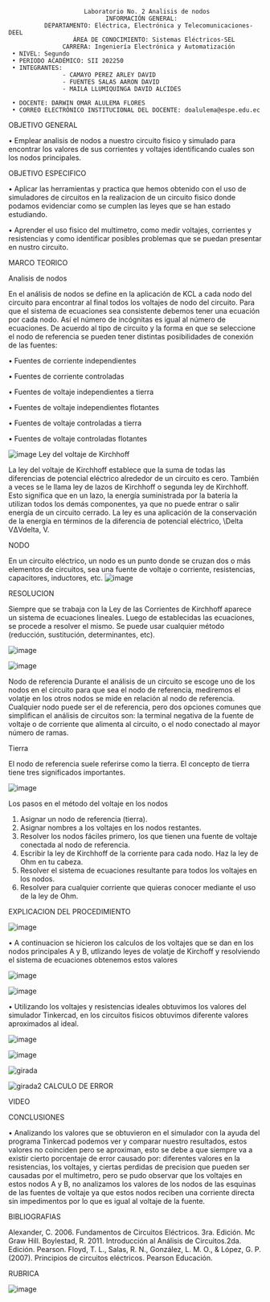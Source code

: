                          Laboratorio No. 2 Analisis de nodos
                               INFORMACIÓN GENERAL:
              DEPARTAMENTO: Eléctrica, Electrónica y Telecomunicaciones-DEEL
                      ÁREA DE CONOCIMIENTO: Sistemas Eléctricos-SEL
                   CARRERA: Ingeniería Electrónica y Automatización
     • NIVEL: Segundo
     • PERIODO ACADÉMICO: SII 202250
     • INTEGRANTES:
                   - CAMAYO PEREZ ARLEY DAVID
                   - FUENTES SALAS AARON DAVID
                   - MAILA LLUMIQUINGA DAVID ALCIDES
                   
     • DOCENTE: DARWIN OMAR ALULEMA FLORES
     • CORREO ELECTRÓNICO INSTITUCIONAL DEL DOCENTE: doalulema@espe.edu.ec
     
 OBJETIVO GENERAL

 • Emplear analisis de nodos a nuestro circuito fisico y simulado para encontrar los valores de sus corrientes y voltajes
   identificando cuales son los nodos principales.

OBJETIVO ESPECIFICO

 • Aplicar las herramientas y practica que hemos obtenido con el uso de simuladores de circuitos en la realizacion de un circuito fisico donde podamos evidenciar como      se cumplen las leyes que se han estado estudiando.
 
 • Aprender el uso fisico del multimetro, como medir voltajes, corrientes y resistencias y como identificar posibles problemas que se puedan presentar en nustro            circuito.
 
 MARCO TEORICO
 
Analisis de nodos
 
En el análisis de nodos se define en la aplicación de KCL a cada nodo del circuito
para encontrar al final todos los voltajes de nodo del circuito. Para que el sistema
de ecuaciones sea consistente debemos tener una ecuación por cada nodo. Así el
número de incógnitas es igual al número de ecuaciones.
De acuerdo al tipo de circuito y la forma en que se seleccione el nodo de referencia
se pueden tener distintas posibilidades de conexión de las fuentes:

• Fuentes de corriente independientes

• Fuentes de corriente controladas

• Fuentes de voltaje independientes a tierra

• Fuentes de voltaje independientes flotantes

• Fuentes de voltaje controladas a tierra

• Fuentes de voltaje controladas flotantes 

![image](https://user-images.githubusercontent.com/105386939/172763703-07757aa2-ec6a-4c6b-968c-5ca008e97e96.png)
Ley del voltaje de Kirchhoff

La ley del voltaje de Kirchhoff establece que la suma de todas las diferencias de potencial eléctrico alrededor de un circuito es cero. También a veces se le llama ley de lazos de Kirchhoff o segunda ley de Kirchhoff. Esto significa que en un lazo, la energía suministrada por la batería la utilizan todos los demás componentes, ya que no puede entrar o salir energía de un circuito cerrado. La ley es una aplicación de la conservación de la energía en términos de la diferencia de potencial eléctrico, \Delta VΔVdelta, V.

NODO

En un circuito eléctrico, un nodo es un punto donde se cruzan dos o más elementos de circuitos, sea una fuente de voltaje o corriente, resistencias, capacitores, inductores, etc.
![image](https://user-images.githubusercontent.com/105386939/172764495-c7b282bf-8fe7-4e1c-a177-1d2df830b6c4.png)

RESOLUCION

Siempre que se trabaja con la Ley de las Corrientes de Kirchhoff aparece un sistema de ecuaciones lineales. Luego de establecidas las ecuaciones, se procede a resolver el mismo. Se puede usar cualquier método (reducción, sustitución, determinantes, etc).

![image](https://user-images.githubusercontent.com/105386939/172764860-1a7d0bb9-fa30-44a8-b1e0-8f8ca1715a4d.png)

![image](https://user-images.githubusercontent.com/105386939/172764822-fc86181c-a510-4619-8733-6460d1dba57e.png)

Nodo de referencia 
Durante el análisis de un circuito se escoge uno de los nodos en el circuito para que sea el nodo de referencia, mediremos el volatje en los otros nodos se mide en relación al nodo de referencia. Cualquier nodo puede ser el de referencia, pero dos opciones comunes que simplifican el análisis de circuitos son:
la terminal negativa de la fuente de voltaje o de corriente que alimenta al circuito, o
el nodo conectado al mayor número de ramas.

Tierra 

El nodo de referencia suele referirse como la tierra. El concepto de tierra tiene tres significados importantes.

![image](https://user-images.githubusercontent.com/105386939/172767233-6f9087a1-9fba-4910-8178-116cce01a3bf.png)

Los pasos en el método del voltaje en los nodos

1) Asignar un nodo de referencia (tierra).
2) Asignar nombres a los voltajes en los nodos restantes.
3) Resolver los nodos fáciles primero, los que tienen una fuente de voltaje conectada al nodo de referencia.
4) Escribir la ley de Kirchhoff de la corriente para cada nodo. Haz la ley de Ohm en tu cabeza.
5) Resolver el sistema de ecuaciones resultante para todos los voltajes en los nodos.
6) Resolver para cualquier corriente que quieras conocer mediante el uso de la ley de Ohm.

EXPLICACION DEL PROCEDIMIENTO

![image](https://user-images.githubusercontent.com/105386939/172768676-fb5d7f5f-91f7-450c-917b-d8e5730a0772.png)

• A continuacion se hicieron los calculos de los voltajes que se dan en los nodos principales A y B, utlizando leyes de volatje de Kirchoff y resolviendo el sistema de ecuaciones obtenemos estos valores

![image](https://user-images.githubusercontent.com/105386939/172768734-b2fa5abd-04cd-4232-8c00-80ac6842acea.png)

![image](https://user-images.githubusercontent.com/105386939/172768830-e45e8fab-133e-422b-a7f5-23302cee5d6d.png)

• Utilizando los voltajes y resistencias ideales obtuvimos los valores del simulador Tinkercad, en los circuitos fisicos obtuvimos diferente valores aproximados al ideal.

![image](https://user-images.githubusercontent.com/105386939/172769113-99542d48-8c49-4dd9-81ea-d0a2240f897e.png)

![image](https://user-images.githubusercontent.com/105386939/172770366-ce9f50a3-bf56-4538-b49c-1b0a90a3be9f.png)



![girada](https://user-images.githubusercontent.com/105386939/172770396-01edc8e7-ef42-4f75-a205-8cca0bad39ce.jpeg)




![girada2](https://user-images.githubusercontent.com/105386939/172770399-2d966157-0a8b-46f4-b64f-7fb8e2285638.jpeg)
CALCULO DE ERROR

VIDEO

CONCLUSIONES

• Analizando los valores que se obtuvieron en el simulador con la ayuda del programa Tinkercad podemos ver y comparar nuestro resultados, estos valores no coinciden pero se aproximan, esto se debe a que siempre va a existir cierto porcentaje de error causado por: diferentes valores en la resistencias, los voltajes, y ciertas perdidas de precision que pueden ser causadas por el multimetro, pero se pudo observar que los voltajes en estos nodos A y B, no analizamos los valores de los nodos de las esquinas de las fuentes de voltaje ya que estos nodos reciben una corriente directa sin impedimentos por lo que es igual al voltaje de la fuente.


BIBLIOGRAFIAS

Alexander, C. 2006. Fundamentos de Circuitos Eléctricos. 3ra. Edición. Mc Graw Hill. Boylestad, R. 2011. Introducción al Análisis de Circuitos.2da. Edición. Pearson. Floyd, T. L., Salas, R. N., González, L. M. O., & López, G. P. (2007). Principios de circuitos eléctricos. Pearson Educación.

RUBRICA

![image](https://user-images.githubusercontent.com/105386939/172766291-7593f019-64c2-4b05-b8bd-e40b15081688.png)






